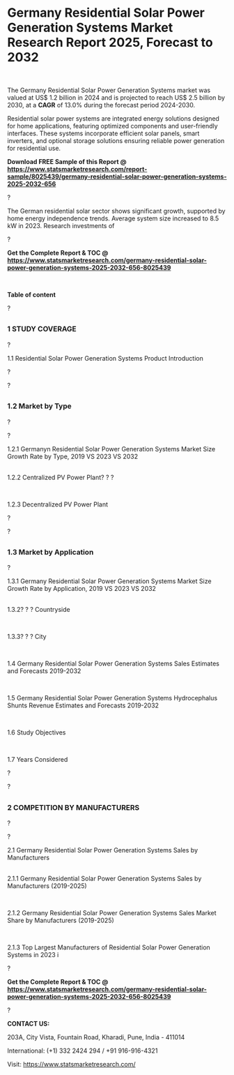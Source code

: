<h1>Germany Residential Solar Power Generation Systems Market Research Report 2025, Forecast to 2032</h1><br/><p>The Germany Residential Solar Power Generation Systems market was valued at US$ 1.2 billion in 2024 and is projected to reach US$ 2.5 billion by 2030, at a <strong>CAGR</strong> of 13.0% during the forecast period 2024-2030.</p>
 
 
 
 <p>Residential solar power systems are integrated energy solutions designed for home applications, featuring optimized components and user-friendly interfaces. These systems incorporate efficient solar panels, smart inverters, and optional storage solutions ensuring reliable power generation for residential use.</p>
 
 
 
 <div><b>Download FREE Sample of this Report @ <a href="https://www.statsmarketresearch.com/download-free-sample/8025439/germany-residential-solar-power-generation-systems-2025-2032-656">https://www.statsmarketresearch.com/report-sample/8025439/germany-residential-solar-power-generation-systems-2025-2032-656</a></b></div>
 
 
 
 <p>? </p>
 
 
 
 <p>The German residential solar sector shows significant growth, supported by home energy independence trends. Average system size increased to 8.5 kW in 2023. Research investments of</p>
 
 
 
 <p>? </p>
 
 
 
 <div><b>Get the Complete Report & TOC @ <a href="https://www.statsmarketresearch.com/germany-residential-solar-power-generation-systems-2025-2032-656-8025439">https://www.statsmarketresearch.com/germany-residential-solar-power-generation-systems-2025-2032-656-8025439</a></b></div>
 
 
 
 <p><br />
 
 <b>Table of content</b></p>
 
 
 
 <p>? </p>
 
 
 
 <h2><span style="font-size:16px"><strong>1 STUDY COVERAGE</strong></span></h2>
 
 
 
 <p>? </p>
 
 
 
 <p>1.1 Residential Solar Power Generation Systems Product Introduction</p>
 
 
 
 <p>? </p>
 
 
 
 <p>? </p>
 
 
 
 <h2><span style="font-size:16px"><strong>1.2 Market by Type</strong></span></h2>
 
 
 
 <p>? </p>
 
 
 
 <p>? </p>
 
 
 
 <p>1.2.1 Germanyn Residential Solar Power Generation Systems Market Size Growth Rate by Type, 2019 VS 2023 VS 2032<br />
 
 <br />
 
 1.2.2 Centralized PV Power Plant? ? ? <br />
 
 <br />
 
 1.2.3 Decentralized PV Power Plant<br />
 
 ? </p>
 
 
 
 <p>? </p>
 
 
 
 <h2><span style="font-size:16px"><strong>1.3 Market by Application</strong></span></h2>
 
 
 
 <p>? </p>
 
 
 
 <p>1.3.1 Germany Residential Solar Power Generation Systems Market Size Growth Rate by Application, 2019 VS 2023 VS 2032<br />
 
 <br />
 
 1.3.2? ? ? Countryside<br />
 
 <br />
 
 1.3.3? ? ? City<br />
 
 <br />
 
 1.4 Germany Residential Solar Power Generation Systems Sales Estimates and Forecasts 2019-2032<br />
 
 <br />
 
 1.5 Germany Residential Solar Power Generation Systems Hydrocephalus Shunts Revenue Estimates and Forecasts 2019-2032<br />
 
 <br />
 
 1.6 Study Objectives<br />
 
 <br />
 
 1.7 Years Considered</p>
 
 
 
 <p>? </p>
 
 
 
 <p>? </p>
 
 
 
 <h2><span style="font-size:16px"><strong>2 COMPETITION BY MANUFACTURERS</strong></span></h2>
 
 
 
 <p>? </p>
 
 
 
 <p>? </p>
 
 
 
 <p>2.1 Germany Residential Solar Power Generation Systems Sales by Manufacturers<br />
 
 <br />
 
 2.1.1 Germany Residential Solar Power Generation Systems Sales by Manufacturers (2019-2025)<br />
 
 <br />
 
 2.1.2 Germany Residential Solar Power Generation Systems Sales Market Share by Manufacturers (2019-2025)<br />
 
 <br />
 
 2.1.3 Top Largest Manufacturers of Residential Solar Power Generation Systems in 2023 i</p>
 
 
 
 <p>? </p>
 
 
 
 <div><b>Get the Complete Report & TOC @ <a href="https://www.statsmarketresearch.com/germany-residential-solar-power-generation-systems-2025-2032-656-8025439">https://www.statsmarketresearch.com/germany-residential-solar-power-generation-systems-2025-2032-656-8025439</a></b></div>
 
 
 
 <p>? </p>
 
 
 
 <p><b>CONTACT US:</b><br />
 
 203A, City Vista, Fountain Road, Kharadi, Pune, India - 411014<br />
 
 International: (+1) 332 2424 294 / +91 916-916-4321<br />
 
 Visit: <a href="https://www.statsmarketresearch.com/">https://www.statsmarketresearch.com/</a></p>